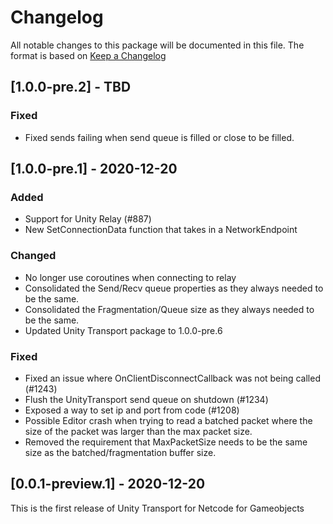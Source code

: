 # Changelog
All notable changes to this package will be documented in this file. The format is based on [Keep a Changelog](http://keepachangelog.com/en/1.0.0/)

## [1.0.0-pre.2] - TBD

### Fixed

- Fixed sends failing when send queue is filled or close to be filled.

## [1.0.0-pre.1] - 2020-12-20

### Added

- Support for Unity Relay (#887)
- New SetConnectionData function that takes in a NetworkEndpoint

### Changed 

- No longer use coroutines when connecting to relay
- Consolidated the Send/Recv queue properties as they always needed to be the same.
- Consolidated the Fragmentation/Queue size as they always needed to be the same.
- Updated Unity Transport package to 1.0.0-pre.6

### Fixed

- Fixed an issue where OnClientDisconnectCallback was not being called (#1243)
- Flush the UnityTransport send queue on shutdown (#1234)
- Exposed a way to set ip and port from code (#1208)
- Possible Editor crash when trying to read a batched packet where the size of the packet was larger than the max packet size.
- Removed the requirement that MaxPacketSize needs to be the same size as the batched/fragmentation buffer size.

## [0.0.1-preview.1] - 2020-12-20
This is the first release of Unity Transport for Netcode for Gameobjects
